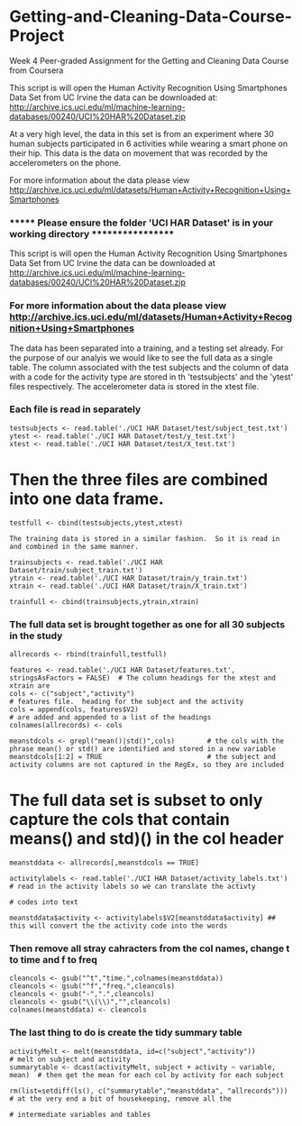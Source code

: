 # Getting-and-Cleaning-Data-Course-Project
Week 4 Peer-graded Assignment for the Getting and Cleaning Data Course from Coursera

This script is will open the Human Activity Recognition Using Smartphones Data Set from UC Irvine the data can be downloaded at:
http://archive.ics.uci.edu/ml/machine-learning-databases/00240/UCI%20HAR%20Dataset.zip

At a very high level, the data in this set is from an experiment where 30 human subjects participated in 6 activities while wearing a smart
phone on their hip.  This data is the data on movement that was recorded by the accelerometers on the phone.

For more information about the data please view http://archive.ics.uci.edu/ml/datasets/Human+Activity+Recognition+Using+Smartphones

### ***** Please ensure the folder 'UCI HAR Dataset' is in your working directory ****************

This script is will open the Human Activity Recognition Using Smartphones Data Set from UC Irvine
the data can be downloaded at http://archive.ics.uci.edu/ml/machine-learning-databases/00240/UCI%20HAR%20Dataset.zip

### For more information about the data please view http://archive.ics.uci.edu/ml/datasets/Human+Activity+Recognition+Using+Smartphones

The data has been separated into a training, and a testing set already. For the purpose of our analyis we would like to see the 
full data as a single table.
The column associated with the test subjects and the column of data with a code for the activity type are stored in th 'testsubjects' 
and the 'ytest' files respectively.  The accelerometer data is stored in the xtest file.

### Each file is read in separately
```
testsubjects <- read.table('./UCI HAR Dataset/test/subject_test.txt') 
ytest <- read.table('./UCI HAR Dataset/test/y_test.txt')
xtest <- read.table('./UCI HAR Dataset/test/X_test.txt')
```
# Then the three files are combined into one data frame.
```
testfull <- cbind(testsubjects,ytest,xtest)   

The training data is stored in a similar fashion.  So it is read in and combined in the same manner.

trainsubjects <- read.table('./UCI HAR Dataset/train/subject_train.txt')
ytrain <- read.table('./UCI HAR Dataset/train/y_train.txt')
xtrain <- read.table('./UCI HAR Dataset/train/X_train.txt')

trainfull <- cbind(trainsubjects,ytrain,xtrain)
```
### The full data set is brought together as one for all 30 subjects in the study
```
allrecords <- rbind(trainfull,testfull)                 
                                                            
features <- read.table('./UCI HAR Dataset/features.txt', stringsAsFactors = FALSE)  # The column headings for the xtest and xtrain are
cols <- c("subject","activity")                                              # features file.  heading for the subject and the activity
cols = append(cols, features$V2)                                             # are added and appended to a list of the headings
colnames(allrecords) <- cols

meanstdcols <- grepl("mean()|std()",cols)        # the cols with the phrase mean() or std() are identified and stored in a new variable
meanstdcols[1:2] = TRUE                          # the subject and activity columns are not captured in the RegEx, so they are included
```
# The full data set is subset to only capture the cols that contain means() and std)() in the col header
```
meanstddata <- allrecords[,meanstdcols == TRUE]  

activitylabels <- read.table('./UCI HAR Dataset/activity_labels.txt')  # read in the activity labels so we can translate the activty
                                                                      # codes into text

meanstddata$activity <- activitylabels$V2[meanstddata$activity] ## this will convert the the activity code into the words
```
### Then remove all stray cahracters from the col names, change t to time and f to freq
```
cleancols <- gsub("^t","time.",colnames(meanstddata))
cleancols <- gsub("^f","freq.",cleancols)
cleancols <- gsub("-",".",cleancols)
cleancols <- gsub("\\(\\)","",cleancols)
colnames(meanstddata) <- cleancols
```
### The last thing to do is create the tidy summary table
```
activityMelt <- melt(meanstddata, id=c("subject","activity"))            # melt on subject and activity
summarytable <- dcast(activityMelt, subject + activity ~ variable, mean)  # then get the mean for each col by activity for each subject

rm(list=setdiff(ls(), c("summarytable","meanstddata", "allrecords")))  # at the very end a bit of housekeeping, remove all the 
                                                                      # intermediate variables and tables
```
